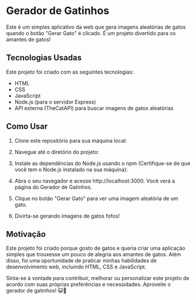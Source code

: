 # Gerador de Gatinhos

Este é um simples aplicativo da web que gera imagens aleatórias de gatos quando o botão "Gerar Gato" é clicado. É um projeto divertido para os amantes de gatos!

## Tecnologias Usadas

Este projeto foi criado com as seguintes tecnologias:

- HTML
- CSS
- JavaScript
- Node.js (para o servidor Express)
- API externa (TheCatAPI) para buscar imagens de gatos aleatórias

## Como Usar

1. Clone este repositório para sua máquina local:
2. Navegue até o diretório do projeto:
3. Instale as dependências do Node.js usando o npm (Certifique-se de que você tem o Node.js instalado na sua máquina):
5. Abra o seu navegador e acesse http://localhost:3000. Você verá a página do Gerador de Gatinhos.

6. Clique no botão "Gerar Gato" para ver uma imagem aleatória de um gato.

7. Divirta-se gerando imagens de gatos fofos!

## Motivação

Este projeto foi criado porque gosto de gatos e queria criar uma aplicação simples que trouxesse um pouco de alegria aos amantes de gatos. Além disso, foi uma oportunidade de praticar minhas habilidades de desenvolvimento web, incluindo HTML, CSS e JavaScript.

Sinta-se à vontade para contribuir, melhorar ou personalizar este projeto de acordo com suas próprias preferências e necessidades. Aproveite o gerador de gatinhos! 😺🐾

